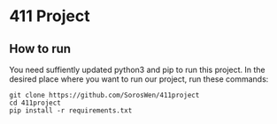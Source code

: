 # 411 Project

## How to run
You need suffiently updated python3 and pip to run this project.
In the desired place where you want to run our project, run these commands:
```
git clone https://github.com/SorosWen/411project
cd 411project
pip install -r requirements.txt
```